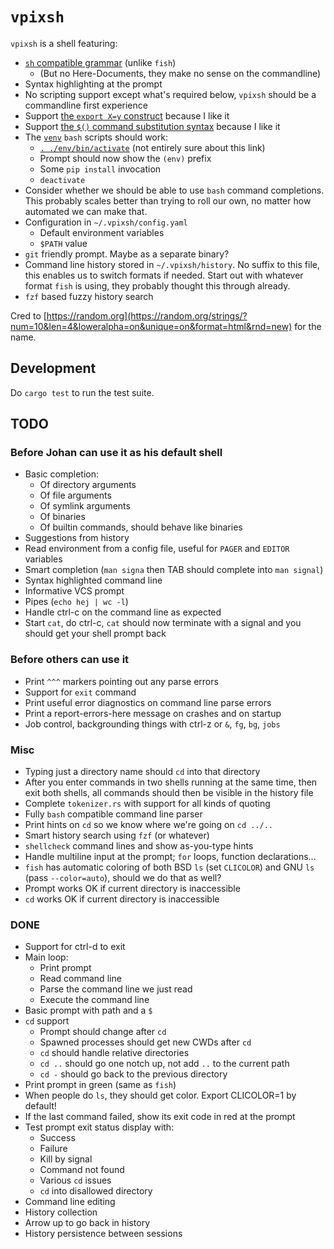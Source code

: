# `vpixsh`

`vpixsh` is a shell featuring:

- [`sh` compatible
  grammar](https://pubs.opengroup.org/onlinepubs/9699919799/utilities/V3_chap02.html#tag_18_10)
  (unlike `fish`)
  - (But no Here-Documents, they make no sense on the commandline)
- Syntax highlighting at the prompt
- No scripting support except what's required below, `vpixsh` should be a
  commandline first experience
- Support [the `export X=y`
  construct](https://www.gnu.org/software/bash/manual/html_node/Bourne-Shell-Builtins.html#index-export)
  because I like it
- Support [the `$()` command substitution
  syntax](https://www.gnu.org/software/bash/manual/html_node/Command-Substitution.html#Command-Substitution)
  because I like it
- The [`venv`](https://docs.python.org/3/library/venv.html) `bash` scripts
  should work:
  - [`. ./env/bin/activate`](https://github.com/pypa/virtualenv/blob/main/src/virtualenv/activation/bash/activate.sh)
    (not entirely sure about this link)
  - Prompt should now show the `(env)` prefix
  - Some `pip install` invocation
  - `deactivate`
- Consider whether we should be able to use `bash` command completions. This
  probably scales better than trying to roll our own, no matter how automated we
  can make that.
- Configuration in `~/.vpixsh/config.yaml`
  - Default environment variables
  - `$PATH` value
- `git` friendly prompt. Maybe as a separate binary?
- Command line history stored in `~/.vpixsh/history`. No suffix to this file,
  this enables us to switch formats if needed. Start out with whatever format
  `fish` is using, they probably thought this through already.
- `fzf` based fuzzy history search

Cred to
[https://random.org](https://random.org/strings/?num=10&len=4&loweralpha=on&unique=on&format=html&rnd=new)
for the name.

## Development

Do `cargo test` to run the test suite.

## TODO

### Before Johan can use it as his default shell

- Basic completion:
  - Of directory arguments
  - Of file arguments
  - Of symlink arguments
  - Of binaries
  - Of builtin commands, should behave like binaries
- Suggestions from history
- Read environment from a config file, useful for `PAGER` and `EDITOR` variables
- Smart completion (`man signa` then TAB should complete into `man signal`)
- Syntax highlighted command line
- Informative VCS prompt
- Pipes (`echo hej | wc -l`)
- Handle ctrl-c on the command line as expected
- Start `cat`, do ctrl-c, `cat` should now terminate with a signal and you
  should get your shell prompt back

### Before others can use it

- Print `^^^` markers pointing out any parse errors
- Support for `exit` command
- Print useful error diagnostics on command line parse errors
- Print a report-errors-here message on crashes and on startup
- Job control, backgrounding things with ctrl-z or `&`, `fg`, `bg`, `jobs`

### Misc

- Typing just a directory name should `cd` into that directory
- After you enter commands in two shells running at the same time, then exit
  both shells, all commands should then be visible in the history file
- Complete `tokenizer.rs` with support for all kinds of quoting
- Fully `bash` compatible command line parser
- Print hints on `cd` so we know where we're going on `cd ../..`
- Smart history search using `fzf` (or whatever)
- `shellcheck` command lines and show as-you-type hints
- Handle multiline input at the prompt; `for` loops, function declarations...
- `fish` has automatic coloring of both BSD `ls` (set `CLICOLOR`) and GNU `ls`
  (pass `--color=auto`), should we do that as well?
- Prompt works OK if current directory is inaccessible
- `cd` works OK if current directory is inaccessible

### DONE

- Support for ctrl-d to exit
- Main loop:
  - Print prompt
  - Read command line
  - Parse the command line we just read
  - Execute the command line
- Basic prompt with path and a `$`
- `cd` support
  - Prompt should change after `cd`
  - Spawned processes should get new CWDs after `cd`
  - `cd` should handle relative directories
  - `cd ..` should go one notch up, not add `..` to the current path
  - `cd -` should go back to the previous directory
- Print prompt in green (same as `fish`)
- When people do `ls`, they should get color. Export CLICOLOR=1 by default!
- If the last command failed, show its exit code in red at the prompt
- Test prompt exit status display with:
  - Success
  - Failure
  - Kill by signal
  - Command not found
  - Various `cd` issues
  - `cd` into disallowed directory
- Command line editing
- History collection
- Arrow up to go back in history
- History persistence between sessions
